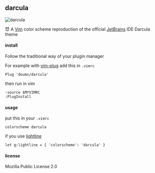 ## darcula

![darcula](https://image.petitmur.beer/darcula.png)

:smiling_imp: A [Vim](https://www.vim.org/) color scheme reproduction of the official [JetBrains](https://www.jetbrains.com/) IDE Darcula theme

#### install

Follow the traditional way of your plugin manager

For example with [vim-plug](https://github.com/junegunn/vim-plug) add this in `.vimrc`
```
Plug 'doums/darcula'
```

then run in vim
```
:source $MYVIMRC
:PlugInstall
```

#### usage

put this in your `.vimrc`
```
colorscheme darcula
```

if you use [lightline](https://github.com/itchyny/lightline.vim)
```
let g:lightline = { 'colorscheme': 'darcula' }
```

#### license
Mozilla Public License 2.0

